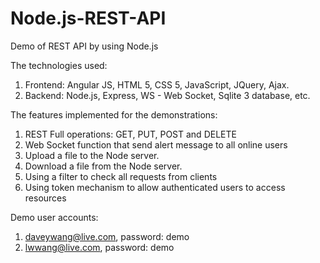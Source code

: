 # Node.js-REST-API
Demo of REST API by using Node.js

The technologies used:
  1. Frontend: Angular JS, HTML 5, CSS 5, JavaScript, JQuery, Ajax.
  2. Backend: Node.js, Express, WS - Web Socket, Sqlite 3 database, etc.

The features implemented for the demonstrations:
  1. REST Full operations: GET, PUT, POST and DELETE
  2. Web Socket function that send alert message to all online users
  3. Upload a file to the Node server.
  4. Download a file from the Node server.
  5. Using a filter to check all requests from clients
  6. Using token mechanism to allow authenticated users to access resources

Demo user accounts:
  1. daveywang@live.com, password: demo
  2. lwwang@live.com, password: demo
